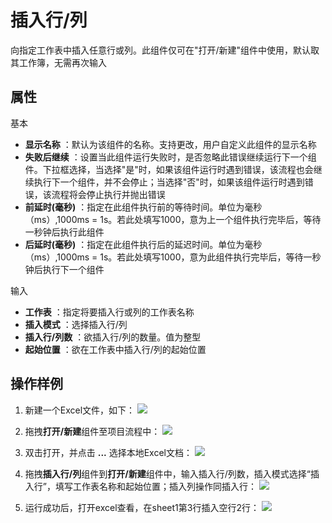 # 插入行/列

向指定工作表中插入任意行或列。此组件仅可在&quot;打开/新建&quot;组件中使用，默认取其工作簿，无需再次输入

## 属性
基本
- **显示名称** ：默认为该组件的名称。支持更改，用户自定义此组件的显示名称
- **失败后继续** ：设置当此组件运行失败时，是否忽略此错误继续运行下一个组件。下拉框选择，当选择"是"时，如果该组件运行时遇到错误，该流程也会继续执行下一个组件，并不会停止；当选择"否"时，如果该组件运行时遇到错误，该流程将会停止执行并抛出错误
- **前延时(毫秒)** ：指定在此组件执行前的等待时间。单位为毫秒（ms）,1000ms = 1s。若此处填写1000，意为上一个组件执行完毕后，等待一秒钟后执行此组件
- **后延时(毫秒)** ：指定在此组件执行后的延迟时间。单位为毫秒（ms）,1000ms = 1s。若此处填写1000，意为此组件执行完毕后，等待一秒钟后执行下一个组件


输入

- **工作表** ：指定将要插入行或列的工作表名称
- **插入模式** ：选择插入行/列
- **插入行/列数** ：欲插入行/列的数量。值为整型
- **起始位置** ：欲在工作表中插入行/列的起始位置

## 操作样例
1. 新建一个Excel文件，如下：
![](https://docimages.blob.core.chinacloudapi.cn/images/Activities/InsertRowOrColumn1.png)

2. 拖拽**打开/新建**组件至项目流程中：
![](https://docimages.blob.core.chinacloudapi.cn/images/Activities/OpenExcel1.png)

3. 双击打开，并点击 **...** 选择本地Excel文档：
![](https://docimages.blob.core.chinacloudapi.cn/images/Activities/OpenExcel2.png)

4. 拖拽**插入行/列**组件到**打开/新建**组件中，输入插入行/列数，插入模式选择“插入行”，填写工作表名称和起始位置；插入列操作同插入行：
![](https://docimages.blob.core.chinacloudapi.cn/images/Activities/InsertRowOrColumn2.png)

5. 运行成功后，打开excel查看，在sheet1第3行插入空行2行：
![](https://docimages.blob.core.chinacloudapi.cn/images/Activities/InsertRowOrColumn3.png)
